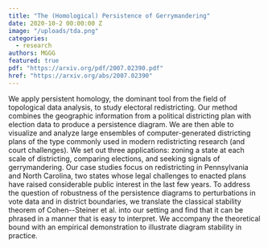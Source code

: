 ```yaml
---
title: "The (Homological) Persistence of Gerrymandering"
date: 2020-10-2 00:00:00 Z
image: "/uploads/tda.png"
categories:
  - research
authors: MGGG
featured: true
pdf: "https://arxiv.org/pdf/2007.02390.pdf"
href: "https://arxiv.org/abs/2007.02390"
---
```


We apply persistent homology, the dominant tool from the field of topological data analysis, to study electoral redistricting. Our method combines the geographic information from a political districting plan with election data to produce a persistence diagram. We are then able to visualize and analyze large ensembles of computer-generated districting plans of the type commonly used in modern redistricting research (and court challenges). We set out three applications: zoning a state at each scale of districting, comparing elections, and seeking signals of gerrymandering. Our case studies focus on redistricting in Pennsylvania and North Carolina, two states whose legal challenges to enacted plans have raised considerable public interest in the last few years. 
To address the question of robustness of the persistence diagrams to perturbations in vote data and in district boundaries, we translate the classical stability theorem of Cohen--Steiner et al. into our setting and find that it can be phrased in a manner that is easy to interpret. We accompany the theoretical bound with an empirical demonstration to illustrate diagram stability in practice.